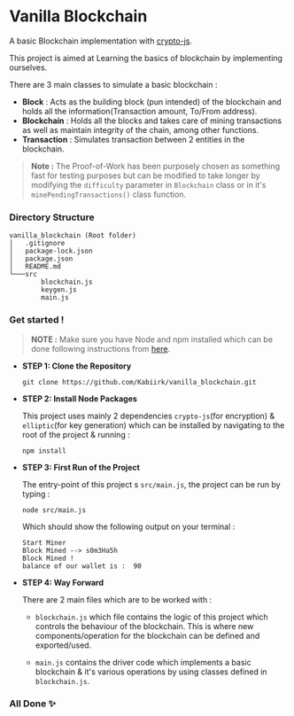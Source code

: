 # **Vanilla Blockchain**
A basic Blockchain implementation with [crypto-js](https://www.npmjs.com/package/crypto-js).

This project is aimed at Learning the basics of blockchain by implementing ourselves.

There are 3 main classes to simulate a basic blockchain :
* **Block** : Acts as the building block (pun intended) of the blockchain and holds all the information(Transaction amount, To/From address).
* **Blockchain** : Holds all the blocks and takes care of mining transactions as well as maintain integrity of the chain, among other functions.
* **Transaction** : Simulates transaction between 2 entities in the blockchain.

> **Note :** The Proof-of-Work has been purposely chosen as something fast for testing purposes but can be modified to take longer by modifying the ```difficulty``` parameter in ```Blockchain``` class or in it's ```minePendingTransactions()``` class function.
 
### Directory Structure
```
vanilla_blockchain (Root folder)
│   .gitignore
│   package-lock.json
│   package.json
│   README.md
└───src
        blockchain.js
        keygen.js
        main.js
```
 
### Get started !

> **NOTE :** Make sure you have Node and npm installed
which can be done following instructions from [here](https://docs.npmjs.com/downloading-and-installing-node-js-and-npm). 
 
* **STEP 1: Clone the Repository**

    ```
    git clone https://github.com/Kabiirk/vanilla_blockchain.git
    ```
 
* **STEP 2: Install Node Packages** 

    This project uses mainly 2 dependencies ```crypto-js```(for     encryption) & ```elliptic```(for key generation) which can be   installed by navigating to the root of the project & running :
    ```
    npm install
    ``` 

* **STEP 3: First Run of the Project** 

    The entry-point of this project s ```src/main.js```, the project    can be run by typing :
    ```
    node src/main.js
    ```

    Which should show the following output on your terminal :
    ```
    Start Miner
    Block Mined --> s0m3Ha5h
    Block Mined !
    balance of our wallet is :  90
    ```

* **STEP 4: Way Forward**
 
    There are 2 main files which are to be worked with :
    * `blockchain.js` which file contains the logic of this project which controls the behaviour of the blockchain. This is where new components/operation for the blockchain can be defined and exported/used.

    * `main.js` contains the driver code which implements a basic blockchain & it's various operations by using classes defined in `blockchain.js`.

### All Done :sparkles: